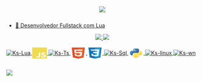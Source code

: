 
<h1 align="center">
  <a href="https://github.com/Kauanzinho19">
 <img src="https://readme-typing-svg.herokuapp.com/?lines=Olá+👋;Me+chamo+Kauan+Sabino;Tenho+19+anos...;amante+da+tecnologia!&center=true&size=25">
</h1>

- 🔭 Desenvolvedor Fullstack com Lua


<div align="center">
  <img height="180em" src="https://github-readme-stats.vercel.app/api?username=Kauanzinho19&show_icons=true&theme=dracula&include_all_commits=true&count_private=true"/>
  <img height="180em" src="https://github-readme-stats.vercel.app/api/top-langs/?username=Kauanzinho19&layout=compact&langs_count=7&theme=dracula"/>
</div>

<div style="display: inline_block"><br>
  <img align="center" alt="Ks-Lua" height="30" width="40" src="https://cdn.jsdelivr.net/gh/devicons/devicon/icons/lua/lua-original.svg">
  <img align="center" alt="Ks-Js" height="30" width="40" src="https://raw.githubusercontent.com/devicons/devicon/master/icons/javascript/javascript-plain.svg">
  <img align="center" alt="Ks-Ts" height="30" width="40" src="https://cdn.jsdelivr.net/gh/devicons/devicon/icons/lua/lua-original.svg">
  <img align="center" alt="Ks-HTML" height="30" width="40" src="https://raw.githubusercontent.com/devicons/devicon/master/icons/html5/html5-original.svg">
  <img align="center" alt="Ks-CSS" height="30" width="40" src="https://raw.githubusercontent.com/devicons/devicon/master/icons/css3/css3-original.svg">
 <img align="center" alt="Ks-Sql" height="30" width="40" src="https://cdn.jsdelivr.net/gh/devicons/devicon/icons/mysql/mysql-original.svg">
  <img align="center" alt="Ks-Python" height="30" width="40" src="https://raw.githubusercontent.com/devicons/devicon/master/icons/python/python-original.svg">
  <img align="center" alt="Ks-linux" height="30" width="40" src="https://cdn.jsdelivr.net/gh/devicons/devicon/icons/linux/linux-original.svg">
  <img align="center" alt="Ks-wn" height="30" width="40" src="https://cdn.jsdelivr.net/gh/devicons/devicon/icons/windows8/windows8-original.svg">     
</div>
  
  ##

<div> 
 <a href="https://discord.gg/gHyxDunxNz" target="_blank"><img src="https://img.shields.io/badge/Discord-7289DA?style=for-the-badge&logo=discord&logoColor=white" target="_blank"></a> 
 
</div> 

